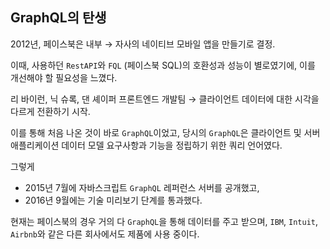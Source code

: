 ## GraphQL의 탄생

2012년, 페이스북은 내부 → 자사의 네이티브 모바일 앱을 만들기로 결정.

이때, 사용하던 `RestAPI`와 `FQL` (페이스북 SQL)의 호환성과 성능이 별로였기에, 이를 개선해야 할 필요성을 느꼈다. 

리 바이런, 닉 슈록, 댄 셰이퍼 프론트엔드 개발팀 → 클라이언트 데이터에 대한 시각을 다르게 전환하기 시작. 

이를 통해 처음 나온 것이 바로 `GraphQL`이었고, 당시의 `GraphQL`은 클라이언트 및 서버 애플리케이션 데이터 모델 요구사항과 기능을 정립하기 위한 쿼리 언어였다. 

그렇게 

- 2015년 7월에 자바스크립트 `GraphQL` 레퍼런스 서버를 공개했고,
- 2016년 9월에는 기술 미리보기 단계를 통과했다.

현재는 페이스북의 경우 거의 다 `GraphQL`을 통해 데이터를 주고 받으며, `IBM`, `Intuit`, `Airbnb`와 같은 다른 회사에서도 제품에 사용 중이다.